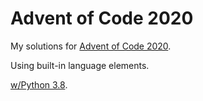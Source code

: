 # Advent of Code 2020
My solutions for [Advent of Code 2020](https://adventofcode.com/2020/).

Using built-in language elements.

[w/Python 3.8](https://docs.python.org/3.8/).
